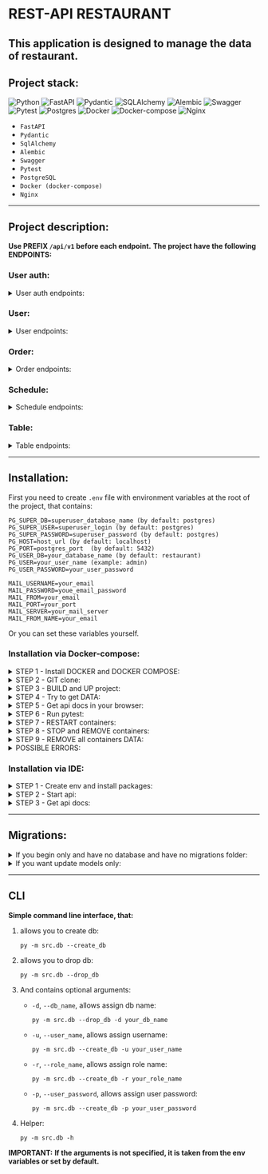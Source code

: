 # REST-API RESTAURANT

This application is designed to manage the data of restaurant.
---
## Project stack:
![Python](https://img.shields.io/badge/python-3670A0?style=for-the-badge&logo=python&logoColor=ffdd54)
![FastAPI](https://img.shields.io/badge/FastAPI-005571?style=for-the-badge&logo=fastapi)
![Pydantic](https://img.shields.io/badge/Pydantic-ff43a1.svg?style=for-the-badge)
![SQLAlchemy](https://img.shields.io/badge/sqlalchemy-7a1b0c.svg?style=for-the-badge)
![Alembic](https://img.shields.io/badge/alembic-1E5945.svg?style=for-the-badge)
![Swagger](https://img.shields.io/badge/-Swagger-%23Clojure?style=for-the-badge&logo=swagger&logoColor=white)
![Pytest](https://img.shields.io/badge/pytest-003153.svg?style=for-the-badge&logo=pytest&logoColor=gray)
![Postgres](https://img.shields.io/badge/postgres-%23316192.svg?style=for-the-badge&logo=postgresql&logoColor=white)
![Docker](https://img.shields.io/badge/docker-%230db7ed.svg?style=for-the-badge&logo=docker&logoColor=white)
![Docker-compose](https://img.shields.io/badge/docker--compose-6495ED.svg?style=for-the-badge&logo=docker&logoColor=white)
![Nginx](https://img.shields.io/badge/nginx-%23009639.svg?style=for-the-badge&logo=nginx&logoColor=white)

- `FastAPI`
- `Pydantic`
- `SqlAlchemy`
- `Alembic`
- `Swagger`
- `Pytest`
- `PostgreSQL`
- `Docker (docker-compose)`
- `Nginx`
---
## Project description:
**Use PREFIX `/api/v1` before each endpoint.**
**The project have the following ENDPOINTS:**
### User auth:
<details>
<summary>User auth endpoints:</summary>

1) `GET` `/users/auth/me/` - Get current user info.
    <details>
    <summary>Description:</summary>
   
    **Returns** current user info.
    Available to all **confirmed users.**
    ```json
        {
         "username": "string",
         "email": "user@example.com",
         "phone": "505050505",
         "role": "superuser",
         "id": 0,
         "status": "confirmed"
        }
    ```
    </details>


2) `GET` `/users/auth/confirm-email/{sign}/` - Confirm email address.
    <details>
    <summary>Description:</summary>
   
    **Confirms** user's email.
    **Accessible to all.**
    `sign`: it is encoded user data, such as a username.
    ```json
    {
      "message": "E-mail has been successfully confirmed."
    }
    ```
    </details>


3) `GET` `/users/auth/reset-password/{sign}/` - Reset user's password.
    <details>
    <summary>Description:</summary>
   
    **Resets** user's password.
    Available to all **confirmed** users.
    `sign`: it is encoded user data, such as a username.
    ```json
    {
      "message": "A password reset email has been sent to your email"
    }
    ```
    </details>


4) `POST` `/token` - Get user token via login.
    <details>
    <summary>Description:</summary>
   
    **Gets** user token by entering your username and password.
    **Accessible to all.**
    ```json
    {
      "access_token": "string",
      "token_type": "string"
    }
    ```
    </details>


5) `POST` `/users/auth/register` - Register a new user.
    <details>
    <summary>Description:</summary>
   
    **Gets** new user data and saves it into db.
    **Accessible to all.**
    ```json
    {
      "username": "string",
      "email": "user@example.com",
      "phone": "661880805607310",
      "role": "superuser",
      "password": "stringst"
    }
    ```
    </details>


6) `POST` `/users/auth/confirm-reset-password/{sign}` - Confirm new user's password.
    <details>
    <summary>Description:</summary>
   
    **Gets** the user's new password and saves it in the database.
    **Accessible to all.**
    `sign`: it is encoded user data, such as a username.
    ```json
    {
      "password": "stringst",
      "password_confirm": "stringst"
    }
    ```
    </details>

</details>


### User:
<details>
<summary>User endpoints:</summary>

1) `GET` `/users/` - Get all users by parameters.
    <details>
    <summary>Description:</summary>
   
    **Returns** all users from db by parameters.
    Only available to **superuser**.

    Query params:
    - **phone**
    - **status** (`confirmed` or `unconfirmed`)

    ```json
    [
      {
        "username": "string",
        "email": "user@example.com",
        "phone": "918426795719187",
        "role": "superuser",
        "id": 0,
        "status": "confirmed"
      }
    ]
    ```
    </details>


2) `GET` `/users/{user_id}` - Get user by user id.
    <details>
    <summary>Description:</summary>
   
    **Returns** user from db by user id.
    Only available to **superuser**.

    ```json
    [
      {
        "username": "string",
        "email": "user@example.com",
        "phone": "918426795719187",
        "role": "superuser",
        "id": 0,
        "status": "confirmed"
      }
    ]
    ```
    </details>


3) `DELETE` `/users/{user_id}` - Delete user by user id.
    <details>
    <summary>Description:</summary>
   
    **Deletes** user from db by user id.
    Only available to **superuser**.

    ```json
    {
      "message": "user with id=1 was successfully deleted."
    }
    ```
    </details>


4) `PATCH` `/users/{user_id}` - Patch user by user id.
    <details>
    <summary>Description:</summary>
   
    **Updates** user from db by user id.
    Only available to **superuser**.

    ```json
    {
      "username": "some_username",
      "email": "user@example.com",
      "phone": "123456789",
      "role": "client",
      "status": "unconfirmed"
    }
    ```
    </details>


5) `POST` `/users/create` - Post user by user id.
    <details>
    <summary>Description:</summary>
   
    **Adds** new user into db.
    Only available to **superuser**.

    ```json
    {
      "username": "some_username",
      "email": "user@example.com",
      "phone": "123456789",
      "role": "client",
      "password": "some_strong_password"
    }
    ```
    </details>

</details>


### Order:
<details>
<summary>Order endpoints:</summary>

1) `GET` `/orders/` - Get all orders by parameters.
    <details>
    <summary>Description:</summary>
   
    **Returns** all orders from db by **parameters**.
    Available to all **confirmed users**.

    **Non-superuser behavior:**
    It will only find orders associated with the user id, else return empty list.

    Query params:
    - **start_datetime** (start booking date or datetime)
    - **end_datetime** (end booking date or datetime)
    - **status** (`confirmed` or `unconfirmed`)
    - **cost** (Less or equal)
    - **user_id**
    - **tables** (list of table ids)

    ```json
    [
      {
        "start_datetime": "2022-08-23T06:51",
        "end_datetime": "2022-08-23T07:51",
        "user_id": 1,
        "id": 0,
        "status": "processing",
        "cost": 0,
        "tables": [
          {
            "type": "standard",
            "number_of_seats": 1,
            "price_per_hour": 0,
            "id": 1
          }
        ]
      }
    ]
    ```
    </details>


2) `GET` `/orders/{order_id}` - Get order by order id.
    <details>
    <summary>Description:</summary>
   
    **Returns** order from db by **order id**.
    Available to all **confirmed users**.
    
    **Non-superuser behavior**:
    It will return the order only if the order is associated with this user, else return None.

    ```json
    {
      "start_datetime": "2022-08-23T06:51",
      "end_datetime": "2022-08-23T07:51",
      "user_id": 1,
      "id": 0,
      "status": "processing",
      "cost": 0,
      "tables": [
        {
          "type": "standard",
          "number_of_seats": 1,
          "price_per_hour": 0,
          "id": 1
        }
      ]
    }
    ```
    </details>


3) `DELETE` `/orders/{order_id}` - Delete order by order id.
    <details>
    <summary>Description:</summary>
   
    **Deletes** order from db by **order id**.
    Available to all **confirmed users**.
    
    **Non-superuser behavior**:
    It will delete the order only if the order is associated with this user, else raise exception that there is no such order.

    ```json
    {
      "message": "order with id=1 was successfully deleted."
    }
    ```
    </details>


4) `PATCH` `/orders/{order_id}` - Patch order by order id.
    <details>
    <summary>Description:</summary>
   
    **Updates** order from db by order id.
    Available to all **confirmed users**.
    
    **Non-superuser behavior**:
    It will patch the order only if the order is associated with this user, else raise exception that there is no such order.
    
    **Manual validations:**
    - date or datetime objects (comparison start and end values);
    - checks time range within daily schedule;
    - checks free time in the orders.
   
    ```json
    {
      "start_datetime": "2022-08-08T10:00",
      "end_datetime": "2022-08-08T12:59",
      "user_id": 1,
      "status": "confirmed",
      "cost": 5000,
      "add_tables": [
        1,
        2,
        3
      ],
      "delete_tables": [
        4
      ]
    }
    ```
    </details>


5) `POST` `/orders/create` - Add new order.
    <details>
    <summary>Description:</summary>
   
    **Adds** new order into db.
    Available to all **confirmed users**.

    **Manual validations:**
    - date or datetime objects (comparison start and end values);
    - checks time range within daily schedule;
    - checks free time in the orders.

   **Features:**
    - automatically calculates the cost of time when rounded to the nearest hour

    ```json
    {
      "start_datetime": "2022-08-10T08:00",
      "end_datetime": "2022-08-10T14:59",
      "user_id": 1,
      "tables": [
        1,
        2,
        3
      ]
    }
    ```
    </details>

</details>


### Schedule:
<details>
<summary>Schedule endpoints:</summary>

1) `GET` `/schedules/` - Get all schedules by parameters.
    <details>
    <summary>Description:</summary>
   
    **Returns** all schedules from db by **parameters**.
    Available to all **confirmed users**.

    Query params:
    - **day** (weekday or date)
    - **open_time** (More or equal)
    - **close_time** (Less or equal)
    - **break_start_time** (More or equal)
    - **break_end_time** (Less or equal)

    ```json
    [
      {
        "day": "Monday",
        "open_time": "06:00",
        "close_time": "22:00",
        "break_start_time": "13:00",
        "break_end_time": "13:59",
        "id": 0
      }
    ]
    ```
    </details>


2) `GET` `/schedules/{schedule_id}` - Get schedule by schedule id.
    <details>
    <summary>Description:</summary>
   
    **Returns** schedule from db by **schedule id**.
    Available to all **confirmed users**.

    ```json
    {
        "day": "Monday",
        "open_time": "06:00",
        "close_time": "22:00",
        "break_start_time": "13:00",
        "break_end_time": "13:59",
        "id": 0
    }
    ```
    </details>


3) `DELETE` `/schedules/{schedule_id}` - Delete order by order id.
    <details>
    <summary>Description:</summary>
   
    **Deletes** schedule from db by **schedule id**.
    Only available to **superuser or admin.**

    ```json
    {
      "message": "schedule with id=1 was successfully deleted."
    }
    ```
    </details>


4) `PATCH` `/schedules/{schedule_id}` - Patch schedule by schedule id.
    <details>
    <summary>Description:</summary>
   
    **Updates** schedule from db by **schedule id**.
    Only available to **superuser or admin.**
    
    **Manual validations:**
    - date or datetime objects (comparison open and close values);
   
    ```json
    {
      "day": "Monday",
      "open_time": "08:00",
      "close_time": "22:00",
      "break_start_time": "13:00",
      "break_end_time": "14:00"
    }
    ```
    </details>


5) `POST` `/schedules/create` - Add new schedule.
    <details>
    <summary>Description:</summary>
   
    **Adds** new schedule into db.
    Only available to **superuser or admin.**

    **Manual validations:**
    - date or datetime objects (comparison start and end values);

    ```json
    {
      "day": "2022-12-25",
      "open_time": "10:00",
      "close_time": "23:00",
      "break_start_time": "14:00",
      "break_end_time": "15:00"
    }
    ```
    </details>

</details>


### Table:
<details>
<summary>Table endpoints:</summary>

1) `GET` `/tables/` - Get all tables by parameters.
    <details>
    <summary>Description:</summary>
   
    **Returns** all tables from db by **parameters**.
    Available to all **confirmed users.**

    **Non-superuser behavior:**
    Instead of a nested full order data, it will only return the start and end datetime.

    Query params:
    - **type** (`standard`, `private`, `vip_room`)
    - **number_of_seats** (Less or equal)
    - **price_per_hour** (Less or equal)
    - **start_datetime** (Start booking date or datetime)
    - **end_datetime** (End booking date or datetime)

    ```json
    [
      {
        "type": "standard",
        "number_of_seats": 1,
        "price_per_hour": 0,
        "id": 1,
        "orders": [
          {
            "start_datetime": "2022-08-23T06:51",
            "end_datetime": "2022-08-23T07:51",
            "user_id": 1,
            "id": 1,
            "status": "processing",
            "cost": 0
          }
        ]
      }
    ]
    ```
    </details>


2) `GET` `/tables/{table_id}` - Get table by table id.
    <details>
    <summary>Description:</summary>
   
    **Returns** table from db by **table id**.
    Available to all **confirmed users.**
    
    **Non-superuser behavior:**
    Instead of a nested full order data, it will only return the start and end datetime.
    ```json
    {
      "type": "standard",
      "number_of_seats": 1,
      "price_per_hour": 0,
      "id": 1,
      "orders": [
        {
          "start_datetime": "2022-08-23T06:51",
          "end_datetime": "2022-08-23T07:51",
          "user_id": 1,
          "id": 1,
          "status": "processing",
          "cost": 0
        }
      ]
    }
    ```
    </details>


3) `DELETE` `/tables/{table_id}` - Delete table by table id.
    <details>
    <summary>Description:</summary>
   
    **Deletes** table from db by **table id**.
    Only available to **superuser or admin.**

    ```json
    {
      "message": "table with id=1 was successfully deleted."
    }
    ```
    </details>


4) `PATCH` `/tables/{table_id}` - Patch table by table id.
    <details>
    <summary>Description:</summary>
   
    **Updates** table from db by **table id**.
    Only available to **superuser or admin.**
     
    ```json
    {
      "type": "standard",
      "number_of_seats": 4,
      "price_per_hour": 5000
    }
    ```
    </details>


5) `POST` `/tables/create` - Add new table.
    <details>
    <summary>Description:</summary>
   
    **Adds** new table into db.
    Only available to **superuser or admin.**

    ```json
    {
      "type": "private",
      "number_of_seats": 2,
      "price_per_hour": 5000
    }
    ```
    </details>

</details>

---


## Installation:
First you need to create `.env` file with environment variables at the root of the project, that contains:
```
PG_SUPER_DB=superuser_database_name (by default: postgres)
PG_SUPER_USER=superuser_login (by default: postgres)
PG_SUPER_PASSWORD=superuser_password (by default: postgres)
PG_HOST=host_url (by default: localhost)
PG_PORT=postgres_port  (by default: 5432)
PG_USER_DB=your_database_name (by default: restaurant)
PG_USER=your_user_name (example: admin)
PG_USER_PASSWORD=your_user_password

MAIL_USERNAME=your_email
MAIL_PASSWORD=youe_email_password
MAIL_FROM=your_email
MAIL_PORT=your_port
MAIL_SERVER=your_mail_server
MAIL_FROM_NAME=your_email
```

Or you can set these variables yourself.

### Installation via Docker-compose:

<details>
<summary>STEP 1 - Install DOCKER and DOCKER COMPOSE:</summary>

**For the beginning install `docker` and `docker compose` on your machine:**
1) **[docker](https://docs.docker.com/engine/install/ubuntu/)**
2) **[docker-compose](https://docs.docker.com/compose/install/)**
3) **P.S.: Depending on the version use:**
    ```commandline
    docker compose
    ```
   Or
    ```commandline
    docker-compose
    ```
</details>

<details>
<summary>STEP 2 - GIT clone:</summary>

1) **Then `git clone` this project in your folder.**
2) **And go to the `manage` directory where are `.sh` scripts are located.**
</details>

<details>
<summary>STEP 3 - BUILD and UP project:</summary>

**Use following command:**
- production container:
   ```commandline
   bash start.sh
   ```
- or if you want to build development container:
   ```commandline
   bash start.sh --dev
   ```
</details>

<details>
<summary>STEP 4 - Try to get DATA:</summary>

```commandline
curl http://0.0.0.0:8080/api/v1/orders/
```
After the request, you should get something like that: `{"detail":"Not authenticated"}`.
That means it's all right.

</details>

<details>
<summary>STEP 5 - Get api docs in your browser:</summary>

- **[http://0.0.0.0:8080/api/v1/docs](http://0.0.0.0:8080/api/v1/docs)**

OR

- **[http://0.0.0.0:8080/api/v1/redoc](http://0.0.0.0:8080/api/v1/redoc)**

</details>

<details>
<summary>STEP 6 - Run pytest:</summary>

**If you use development mode, you can run pytest:**
- First, enter to the container:
    ```commandline
    docker exec -it restaurant-api-dev bash
    ```
- Second, run `pytest` command:
    ```bash
    cd tests/ && python -m pytest
    ```
</details>

<details>
<summary>STEP 7 - RESTART containers:</summary>

- to restart the containers:
   ```commandline
   bash restart.sh
   ```
- if you have previously run a development container:
   ```commandline
   bash restart.sh --dev
   ```
</details>

<details>
<summary>STEP 8 - STOP and REMOVE containers:</summary>

- to stop and remove the containers:
   ```commandline
   bash stop.sh
   ```
- if you have previously run a development container:
   ```commandline
   bash stop.sh --dev
   ```
</details>

<details>
<summary>STEP 9 - REMOVE all containers DATA:</summary>

- to remove all containers data:
   ```commandline
   bash remove.sh
   ```
- if you have previously run a development container:
   ```commandline
   bash remove.sh --dev
   ```
</details>

<details>
<summary>POSSIBLE ERRORS:</summary>

- **if you get `postgres` warnings after app started,
then you should probably change outer port for `postgres` in `docker-compose.yml`:**
    ```yaml
    ports:
      - '5432:5432'
    ```
   *change to ↓*
    ```yaml
    ports:
      - '5632:5432'
    ```
- **if you got something like this:**
   ```commandline
   Got permission denied while trying to connect to the Docker daemon socket at unix:///var/run/docker.sock:...
   ```
   *Use:*
   ```commandline
   sudo chmod 666 /var/run/docker.sock
   ```
- **if you use ubuntu, then you will probably have a problems with psycopg2.
So install this:**
    ```commandline
    sudo apt-get install libpq-dev
    ```
</details>

### Installation via IDE:

<details>
<summary>STEP 1 - Create env and install packages:</summary>

1) First, install **[poetry](https://python-poetry.org/docs/#installation)**:
    ```commandline
    pip install poetry
    ```
2) ```commandline
   poetry shell
   ```
3) ```commandline
   poetry install
   ```
    Or
   ```commandline
    poetry install --no-dev
   ```
</details>

<details>
<summary>STEP 2 - Start api:</summary>

**Go to the root project directory.**

`Ubuntu` (`Bash`):
```bash
python -m src.db --create_db
```
```bash
cd src/db && alembic upgrade head
```
```bash
uvicorn src.api.app:app --reload
```
</details>

<details>
<summary>STEP 3 - Get api docs:</summary>

**Get docs and data in your browser:**
```
http://localhost/api/v1
```
Or
```
http://127.0.0.1:5000/api/v1
```
Or
```
http://0.0.0.0:5000/api/v1
```
</details>

---
## Migrations:

<details>
<summary>If you begin only and have no database and have no migrations folder:</summary>

`Ubuntu` (`Bash`):
```bash
python -m src.db --create_db
```
```bash
cd src/db && alembic init migrations
```
```bash
alembic revision --autogenerate -m "first_migration"
```
```bash
alembic upgrade head
```
</details>

<details>
<summary>If you want update models only:</summary>

`Ubuntu` (`Bash`):

```bash
alembic revision --autogenerate -m "update_model"
```
```bash
alembic upgrade head
```
</details>

---
## CLI
**Simple command line interface, that:**

1) allows you to create db:
   ``` commandline
   py -m src.db --create_db
   ```
2) allows you to drop db:
   ``` commandline
   py -m src.db --drop_db
   ```
3) And contains optional arguments:
    - `-d`, `--db_name`, allows assign db name:
   
        ``` commandline
        py -m src.db --drop_db -d your_db_name
        ```

    - `-u`, `--user_name`, allows assign username:
   
        ``` commandline
        py -m src.db --create_db -u your_user_name
        ```
    
    - `-r`, `--role_name`, allows assign role name:
   
        ``` commandline
        py -m src.db --create_db -r your_role_name
        ```
    
    - `-p`, `--user_password`, allows assign user password:
   
        ``` commandline
        py -m src.db --create_db -p your_user_password
        ```
4) Helper:
    ``` commandline
    py -m src.db -h
    ```

**IMPORTANT:** **If the arguments is not specified, it is taken from the env variables or set by default.**

